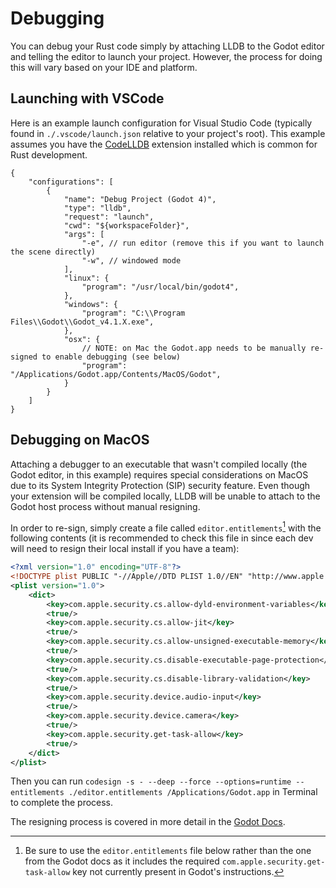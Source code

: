 # Debugging

You can debug your Rust code simply by attaching LLDB to the Godot editor and telling the editor to launch your project. 
However, the process for doing this will vary based on your IDE and platform.

## Launching with VSCode

Here is an example launch configuration for Visual Studio Code (typically found in `./.vscode/launch.json` relative to your project's root). This example assumes you have the [CodeLLDB](https://marketplace.visualstudio.com/items?itemName=vadimcn.vscode-lldb) 
extension installed which is common for Rust development.

```jsonc
{
    "configurations": [
        {
            "name": "Debug Project (Godot 4)",
            "type": "lldb",
            "request": "launch",
            "cwd": "${workspaceFolder}",
            "args": [
                "-e", // run editor (remove this if you want to launch the scene directly)
                "-w", // windowed mode
            ],
            "linux": {
                "program": "/usr/local/bin/godot4",
            },
            "windows": {
                "program": "C:\\Program Files\\Godot\\Godot_v4.1.X.exe",
            },
            "osx": {
                // NOTE: on Mac the Godot.app needs to be manually re-signed to enable debugging (see below)
                "program": "/Applications/Godot.app/Contents/MacOS/Godot",
            }
        }
    ]
}
```

## Debugging on MacOS

Attaching a debugger to an executable that wasn't compiled locally (the Godot editor, in this example) requires special considerations on MacOS due to its System 
Integrity Protection (SIP) security feature. 
Even though your extension will be compiled locally, LLDB will be unable to attach to the Godot host process without manual resigning.

In order to re-sign, simply create a file called `editor.entitlements`[^1] with the following contents (it is recommended to check this file in since each dev will need to resign their local install if you have a team):

[^1]: Be sure to use the `editor.entitlements` file below rather than the one from the Godot docs as it includes the required `com.apple.security.get-task-allow` key not currently present in Godot's instructions.

```xml
<?xml version="1.0" encoding="UTF-8"?>
<!DOCTYPE plist PUBLIC "-//Apple//DTD PLIST 1.0//EN" "http://www.apple.com/DTDs/PropertyList-1.0.dtd">
<plist version="1.0">
    <dict>
        <key>com.apple.security.cs.allow-dyld-environment-variables</key>
        <true/>
        <key>com.apple.security.cs.allow-jit</key>
        <true/>
        <key>com.apple.security.cs.allow-unsigned-executable-memory</key>
        <true/>
        <key>com.apple.security.cs.disable-executable-page-protection</key>
        <true/>
        <key>com.apple.security.cs.disable-library-validation</key>
        <true/>
        <key>com.apple.security.device.audio-input</key>
        <true/>
        <key>com.apple.security.device.camera</key>
        <true/>
        <key>com.apple.security.get-task-allow</key>
        <true/>
    </dict>
</plist>
```

Then you can run `codesign -s - --deep --force --options=runtime --entitlements ./editor.entitlements /Applications/Godot.app` in Terminal to complete the process.

The resigning process is covered in more detail in the [Godot Docs](https://docs.godotengine.org/en/stable/contributing/development/debugging/macos_debug.html).

